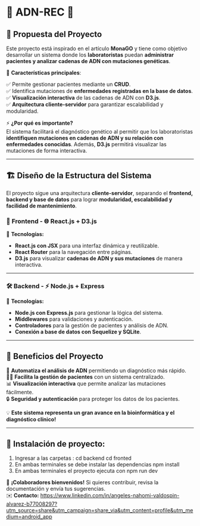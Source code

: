 # 🧬 ADN-REC 🏥

## 📌 Propuesta del Proyecto

Este proyecto está inspirado en el artículo **MonaGO** y tiene como objetivo desarrollar un sistema donde los **laboratoristas** puedan **administrar pacientes y analizar cadenas de ADN con mutaciones genéticas**. 

🔬 **Características principales**:

✅ Permite gestionar pacientes mediante un **CRUD**.  
✅ Identifica mutaciones de **enfermedades registradas en la base de datos**.  
✅ **Visualización interactiva** de las cadenas de ADN con **D3.js**.  
✅ **Arquitectura cliente-servidor** para garantizar escalabilidad y modularidad.  

⚡ **¿Por qué es importante?**  
El sistema facilitará el diagnóstico genético al permitir que los laboratoristas **identifiquen mutaciones en cadenas de ADN y su relación con enfermedades conocidas**. Además, **D3.js** permitirá visualizar las mutaciones de forma interactiva.  

---

## 🏗️ Diseño de la Estructura del Sistema

El proyecto sigue una arquitectura **cliente-servidor**, separando el **frontend, backend y base de datos** para lograr **modularidad, escalabilidad y facilidad de mantenimiento**.  

### 🎨 **Frontend** - 🌐 React.js + D3.js  
📌 **Tecnologías:**  
- **React.js con JSX** para una interfaz dinámica y reutilizable.  
- **React Router** para la navegación entre páginas.  
- **D3.js** para visualizar **cadenas de ADN y sus mutaciones** de manera interactiva.  

---

### 🛠️ **Backend** - ⚡ Node.js + Express  
📌 **Tecnologías:**  
- **Node.js con Express.js** para gestionar la lógica del sistema.  
- **Middlewares** para validaciones y autenticación.  
- **Controladores** para la gestión de pacientes y análisis de ADN.  
- **Conexión a base de datos con Sequelize y SQLite**.  

---

## 🎯 Beneficios del Proyecto  
🚀 **Automatiza el análisis de ADN** permitiendo un diagnóstico más rápido.  
👨‍⚕️ **Facilita la gestión de pacientes** con un sistema centralizado.  
📊 **Visualización interactiva** que permite analizar las mutaciones fácilmente.  
🔒 **Seguridad y autenticación** para proteger los datos de los pacientes.  

💡 **Este sistema representa un gran avance en la bioinformática y el diagnóstico clínico!**  

---
## 🚀 Instalación de proyecto:
1. Ingresar a las carpetas :
  cd backend
  cd fronted
2. En ambas terminales se debe instalar las dependencias 
  npm install
3. En ambas terminales el proyecto ejecuta con npm run dev
   
📌 **¡Colaboradores bienvenidos!** Si quieres contribuir, revisa la documentación y envía tus sugerencias.  
✉️ **Contacto:** https://www.linkedin.com/in/angeles-nahomi-valdospin-alvarez-b77008297?utm_source=share&utm_campaign=share_via&utm_content=profile&utm_medium=android_app  
